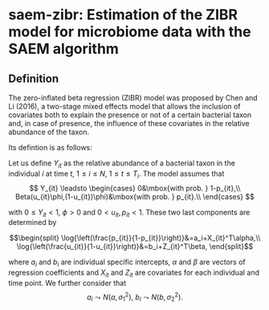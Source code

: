 # saem-zibr: Estimation of the ZIBR model for microbiome data with the SAEM algorithm

## Definition

The zero-inflated beta regression (ZIBR) model was proposed by Chen and Li (2016), a two-stage mixed effects model that allows the inclusion of covariates both to
explain the presence or not of a certain bacterial taxon and, in case of presence, the influence of these covariates in the relative abundance of the taxon.

Its defintion is as follows: 

Let us define $Y_{it}$ as the relative abundance of a bacterial taxon in the individual $i$ at time $t$, $1\leq i\leq N$, $1\leq t\leq T_i$. The model assumes that
$$ 
Y_{it} \leadsto
    \begin{cases}
    0&\mbox{with prob. } 1-p_{it},\\
    Beta(u_{it}\phi,(1-u_{it})\phi)&\mbox{with prob. } p_{it}.\\
    \end{cases}    
$$

with $0 \leq Y_{it} < 1$, $\phi>0$ and $0 < u_{it}, p_{it}<1$. These two last components are determined by

$$\begin{split}
    \log{\left(\frac{p_{it}}{1-p_{it}}\right)}&=a_i+X_{it}^T\alpha,\\
    \log{\left(\frac{u_{it}}{1-u_{it}}\right)}&=b_i+Z_{it}^T\beta,    
\end{split}$$

where $a_i$ and $b_i$ are individual specific intercepts, $\alpha$ and $\beta$ are vectors of regression coefficients and $X_{it}$ and $Z_{it}$ are covariates for each individual and time point. We further consider that $$a_i\leadsto N(a,\sigma^2_1),\ b_i\leadsto N(b,\sigma^2_2).$$


